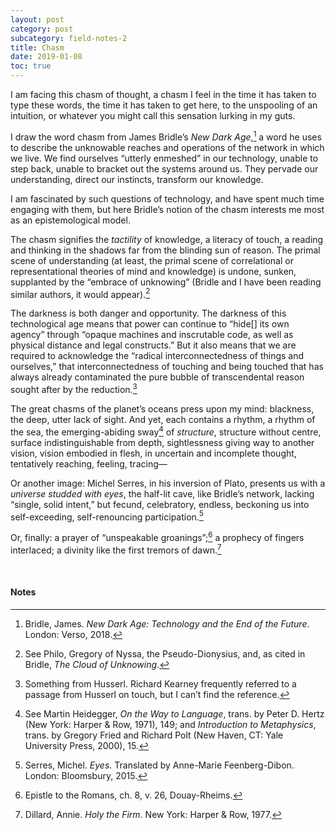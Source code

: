 ```yaml
---
layout: post
category: post
subcategory: field-notes-2
title: Chasm
date: 2019-01-08
toc: true
---
```


I am facing this chasm of thought, a chasm I feel in the time it has taken to type these words, the time it has taken to get here, to the unspooling of an intuition, or whatever you might call this sensation lurking in my guts.

I draw the word chasm from James Bridle’s *New Dark Age*,[^1] a word he uses to describe the unknowable reaches and operations of the network in which we live. We find ourselves “utterly enmeshed” in our technology, unable to step back, unable to bracket out the systems around us. They pervade our understanding, direct our instincts, transform our knowledge.

I am fascinated by such questions of technology, and have spent much time engaging with them, but here Bridle’s notion of the chasm interests me most as an epistemological model.

The chasm signifies the *tactility* of knowledge, a literacy of touch, a reading and thinking in the shadows far from the blinding sun of reason. The primal scene of understanding (at least, the primal scene of correlational or representational theories of mind and knowledge) is undone, sunken, supplanted by the “embrace of unknowing” (Bridle and I have been reading similar authors, it would appear).[^2]

The darkness is both danger and opportunity. The darkness of this technological age means that power can continue to “hide[] its own agency” through “opaque machines and inscrutable code, as well as physical distance and legal constructs.” But it also means that we are required to acknowledge the “radical interconnectedness of things and ourselves,” that interconnectedness of touching and being touched that has always already contaminated the pure bubble of transcendental reason sought after by the reduction.[^3]

The great chasms of the planet’s oceans press upon my mind: blackness, the deep, utter lack of sight. And yet, each contains a rhythm, a rhythm of the sea, the emerging-abiding sway[^4] of *structure*, structure without centre, surface indistinguishable from depth, sightlessness giving way to another vision, vision embodied in flesh, in uncertain and incomplete thought, tentatively reaching, feeling, tracing—

Or another image: Michel Serres, in his inversion of Plato, presents us with a *universe studded with eyes*, the half-lit cave, like Bridle’s network, lacking “single, solid intent,” but fecund, celebratory, endless, beckoning us into self-exceeding, self-renouncing participation.[^5]

Or, finally: a prayer of “unspeakable groanings”;[^6] a prophecy of fingers interlaced; a divinity like the first tremors of dawn.[^7]

<br>

#### Notes

[^1]: Bridle, James. *New Dark Age: Technology and the End of the Future*. London: Verso, 2018.

[^2]: See Philo, Gregory of Nyssa, the Pseudo-Dionysius, and, as cited in Bridle, *The Cloud of Unknowing*.

[^3]: Something from Husserl. Richard Kearney frequently referred to a passage from Husserl on touch, but I can’t find the reference.

[^4]: See Martin Heidegger, *On the Way to Language*, trans. by Peter D. Hertz (New York: Harper & Row, 1971), 149; and *Introduction to Metaphysics*, trans. by Gregory Fried and Richard Polt (New Haven, CT: Yale University Press, 2000), 15.

[^5]: Serres, Michel. *Eyes*. Translated by Anne-Marie Feenberg-Dibon. London: Bloomsbury, 2015.

[^6]: Epistle to the Romans, ch. 8, v. 26, Douay-Rheims.

[^7]: Dillard, Annie. *Holy the Firm*. New York: Harper & Row, 1977.
